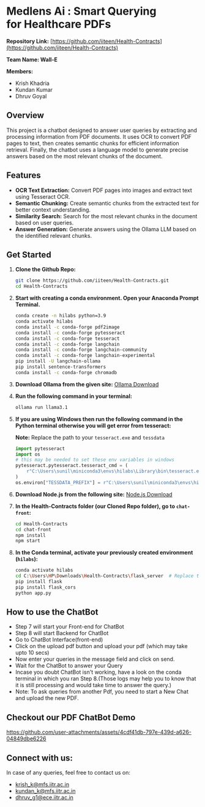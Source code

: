 # Medlens Ai : Smart Querying for Healthcare PDFs

**Repository Link:** [https://github.com/iiteen/Health-Contracts](https://github.com/iiteen/Health-Contracts)

**Team Name: Wall-E**

**Members:**
- Krish Khadria
- Kundan Kumar
- Dhruv Goyal

## Overview

This project is a chatbot designed to answer user queries by extracting and processing information from PDF documents. It uses OCR to convert PDF pages to text, then creates semantic chunks for efficient information retrieval. Finally, the chatbot uses a language model to generate precise answers based on the most relevant chunks of the document.

## Features

- **OCR Text Extraction:** Convert PDF pages into images and extract text using Tesseract OCR.
- **Semantic Chunking:** Create semantic chunks from the extracted text for better context understanding.
- **Similarity Search:** Search for the most relevant chunks in the document based on user queries.
- **Answer Generation:** Generate answers using the Ollama LLM based on the identified relevant chunks.

## Get Started

1. **Clone the Github Repo:**
    ```bash
    git clone https://github.com/iiteen/Health-Contracts.git
    cd Health-Contracts
    ```

2. **Start with creating a conda environment. Open your Anaconda Prompt Terminal.**
    ```bash
    conda create -n hilabs python=3.9
    conda activate hilabs
    conda install -c conda-forge pdf2image
    conda install -c conda-forge pytesseract
    conda install -c conda-forge tesseract
    conda install -c conda-forge langchain
    conda install -c conda-forge langchain-community
    conda install -c conda-forge langchain-experimental
    pip install -U langchain-ollama
    pip install sentence-transformers
    conda install -c conda-forge chromadb
    ```

3. **Download Ollama from the given site:**
    [Ollama Download](https://ollama.com/download/windows)

4. **Run the following command in your terminal:**
    ```bash
    ollama run llama3.1
    ```

5. **If you are using Windows then run the following command in the Python terminal otherwise you will get error from tesseract:**

    **Note:** Replace the path to your `tesseract.exe` and `tessdata`
    ```python
    import pytesseract
    import os
    # this may be needed to set these env variables in windows
    pytesseract.pytesseract.tesseract_cmd = (
        r"C:\Users\sunil\miniconda3\envs\hilabs\Library\bin\tesseract.exe"
    )
    os.environ["TESSDATA_PREFIX"] = r"C:\Users\sunil\miniconda3\envs\hilabs\share\tessdata"
    ```

6. **Download Node.js from the following site:**
    [Node.js Download](https://nodejs.org/en)

7. **In the Health-Contracts folder (our Cloned Repo folder), go to `chat-front`:**
    ```bash
    cd Health-Contracts
    cd chat-front
    npm install
    npm start
    ```

8. **In the Conda terminal, activate your previously created environment (`hilabs`):**
    ```bash
    conda activate hilabs
    cd C:\Users\HP\Downloads\Health-Contracts\flask_server  # Replace this with your path of flask_server folder present in our cloned repo
    pip install flask
    pip install flask_cors
    python app.py
    ```

## How to use the ChatBot
- Step 7 will start your Front-end for ChatBot
- Step 8 will start Backend for ChatBot
- Go to ChatBot Interface(front-end) 
- Click on the upload pdf button and upload your pdf (which may take upto 10 secs)
- Now enter your queries in the message field and click on send.
- Wait for the ChatBot to answer your Query
- Incase you doubt ChatBot isn't working, have a look on the conda terminal in which you ran Step 8.(Those logs may help you to know that it is still processing and would take time to answer the query.)
- Note: To ask queries from another Pdf, you need to start a New Chat and upload the new PDF.

## Checkout our PDF ChatBot Demo

https://github.com/user-attachments/assets/4cdf41db-797e-439d-a626-04849dbe6226


## Connect with us:
In case of any queries, feel free to contact us on:
- krish_k@mfs.iitr.ac.in
- kundan_k@mfs.iitr.ac.in
- dhruv_g1@ece.iitr.ac.in 
